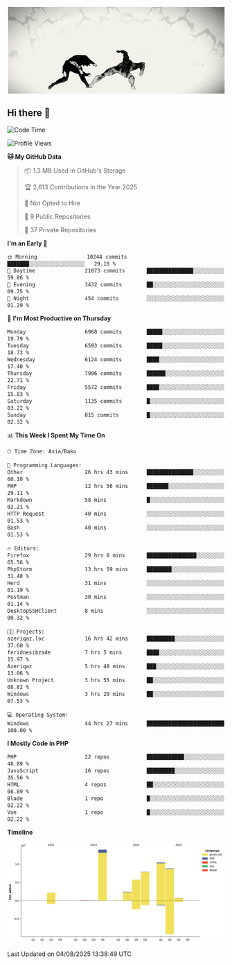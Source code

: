 <!--WALLPAPER-->
<p align='center'>
  <img src='assets/wallpapers/19.gif' alt='Banner'>
</p>
<!--/WALLPAPER-->

## Hi there 👋

<!--START_SECTION:waka-->
![Code Time](http://img.shields.io/badge/Code%20Time-50%20hrs%2045%20mins-blue)

![Profile Views](http://img.shields.io/badge/Profile%20Views-0-blue)

**🐱 My GitHub Data** 

> 📦 1.3 MB Used in GitHub's Storage 
 > 
> 🏆 2,613 Contributions in the Year 2025
 > 
> 🚫 Not Opted to Hire
 > 
> 📜 9 Public Repositories 
 > 
> 🔑 37 Private Repositories 
 > 
**I'm an Early 🐤** 

```text
🌞 Morning                10244 commits       ███████░░░░░░░░░░░░░░░░░░   29.10 % 
🌆 Daytime                21073 commits       ███████████████░░░░░░░░░░   59.86 % 
🌃 Evening                3432 commits        ██░░░░░░░░░░░░░░░░░░░░░░░   09.75 % 
🌙 Night                  454 commits         ░░░░░░░░░░░░░░░░░░░░░░░░░   01.29 % 
```
📅 **I'm Most Productive on Thursday** 

```text
Monday                   6968 commits        █████░░░░░░░░░░░░░░░░░░░░   19.79 % 
Tuesday                  6593 commits        █████░░░░░░░░░░░░░░░░░░░░   18.73 % 
Wednesday                6124 commits        ████░░░░░░░░░░░░░░░░░░░░░   17.40 % 
Thursday                 7996 commits        ██████░░░░░░░░░░░░░░░░░░░   22.71 % 
Friday                   5572 commits        ████░░░░░░░░░░░░░░░░░░░░░   15.83 % 
Saturday                 1135 commits        █░░░░░░░░░░░░░░░░░░░░░░░░   03.22 % 
Sunday                   815 commits         █░░░░░░░░░░░░░░░░░░░░░░░░   02.32 % 
```


📊 **This Week I Spent My Time On** 

```text
🕑︎ Time Zone: Asia/Baku

💬 Programming Languages: 
Other                    26 hrs 43 mins      ███████████████░░░░░░░░░░   60.10 % 
PHP                      12 hrs 56 mins      ███████░░░░░░░░░░░░░░░░░░   29.11 % 
Markdown                 58 mins             █░░░░░░░░░░░░░░░░░░░░░░░░   02.21 % 
HTTP Request             40 mins             ░░░░░░░░░░░░░░░░░░░░░░░░░   01.53 % 
Bash                     40 mins             ░░░░░░░░░░░░░░░░░░░░░░░░░   01.53 % 

🔥 Editors: 
Firefox                  29 hrs 8 mins       ████████████████░░░░░░░░░   65.56 % 
PhpStorm                 13 hrs 59 mins      ████████░░░░░░░░░░░░░░░░░   31.48 % 
Herd                     31 mins             ░░░░░░░░░░░░░░░░░░░░░░░░░   01.19 % 
Postman                  30 mins             ░░░░░░░░░░░░░░░░░░░░░░░░░   01.14 % 
DesktopSSHClient         8 mins              ░░░░░░░░░░░░░░░░░░░░░░░░░   00.32 % 

🐱‍💻 Projects: 
azeriqaz.loc             16 hrs 42 mins      █████████░░░░░░░░░░░░░░░░   37.60 % 
feridnesibzade           7 hrs 5 mins        ████░░░░░░░░░░░░░░░░░░░░░   15.97 % 
Azeriqaz                 5 hrs 48 mins       ███░░░░░░░░░░░░░░░░░░░░░░   13.06 % 
Unknown Project          3 hrs 55 mins       ██░░░░░░░░░░░░░░░░░░░░░░░   08.82 % 
Windows                  3 hrs 20 mins       ██░░░░░░░░░░░░░░░░░░░░░░░   07.53 % 

💻 Operating System: 
Windows                  44 hrs 27 mins      █████████████████████████   100.00 % 
```

**I Mostly Code in PHP** 

```text
PHP                      22 repos            ████████████░░░░░░░░░░░░░   48.89 % 
JavaScript               16 repos            █████████░░░░░░░░░░░░░░░░   35.56 % 
HTML                     4 repos             ██░░░░░░░░░░░░░░░░░░░░░░░   08.89 % 
Blade                    1 repo              █░░░░░░░░░░░░░░░░░░░░░░░░   02.22 % 
Vue                      1 repo              █░░░░░░░░░░░░░░░░░░░░░░░░   02.22 % 
```



**Timeline**

![Lines of Code chart](https://raw.githubusercontent.com/feridnesibzade/feridnesibzade/main/assets/bar_graph.png)


 Last Updated on 04/08/2025 13:38:49 UTC
<!--END_SECTION:waka-->
